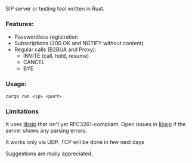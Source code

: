 SIP server or testing tool written in Rust.

### Features:
* Passwordless registration
* Subscriptions (200 OK and NOTIFY without content)
* Regular calls (B2BUA and Proxy):
    * INVITE (call, hold, resume)
    * CANCEL
    * BYE

### Usage:
```
cargo run <ip> <port>
```

### Limitations

It uses [libsip] that isn't yet RFC3261-compliant. Open issues in [libsip] if the server shows any parsing errors.

It works only via UDP. TCP will be done in few next days

Suggestions are really appreciated.

[libsip]: https://github.com/ByteHeathen/libsip